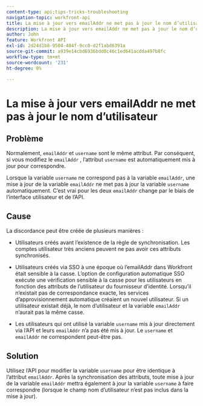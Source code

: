 ```yaml
---
content-type: api;tips-tricks-troubleshooting
navigation-topic: workfront-api
title: La mise à jour vers emailAddr ne met pas à jour le nom d’utilisateur
description: La mise à jour vers emailAddr ne met pas à jour le nom d’utilisateur
author: John
feature: Workfront API
exl-id: 2d24d1b8-9504-484f-9cc0-d2f1abd6391a
source-git-commit: a939e14cbd6936bdd0c46c1ed641acdda497b8fc
workflow-type: tm+mt
source-wordcount: '231'
ht-degree: 0%

---
```



# La mise à jour vers emailAddr ne met pas à jour le nom d’utilisateur

## Problème

Normalement, `emailAddr` et `username` sont le même attribut. Par conséquent, si vous modifiez le `emailAddr` , l’attribut `username` est automatiquement mis à jour pour correspondre.

Lorsque la variable `username` ne correspond pas à la variable `emailAddr`, une mise à jour de la variable `emailAddr` ne met pas à jour la variable `username` automatiquement. C’est vrai pour les deux `emailAddr` change par le biais de l’interface utilisateur et de l’API.

## Cause

La discordance peut être créée de plusieurs manières :

* Utilisateurs créés avant l’existence de la règle de synchronisation. Les comptes utilisateur très anciens peuvent ne pas avoir ces attributs synchronisés.

* Utilisateurs créés via SSO à une époque où l’emailAddr dans Workfront était sensible à la casse. L’option de configuration automatique SSO exécute une vérification sensible à la casse pour les utilisateurs en fonction des attributs de l’utilisateur du fournisseur d’identité. Lorsqu’il n’existait pas de correspondance exacte, les services d’approvisionnement automatique créaient un nouvel utilisateur. Si un utilisateur existait déjà, le nom d’utilisateur et la variable `emailAddr` n’aurait pas la même casse.

* Les utilisateurs qui ont utilisé la variable `username` mis à jour directement via l’API et leurs `emailAddr` n’a pas été mis à jour. Le `username` et `emailAddr` ne correspondent peut-être pas.

## Solution

Utilisez l’API pour modifier la variable `username` pour être identique à l’attribut `emailAddr`. Après la synchronisation des attributs, toute mise à jour de la variable `emailAddr` mettra également à jour la variable `username` à faire correspondre (lorsque le champ nom d’utilisateur n’est pas inclus dans la mise à jour).
